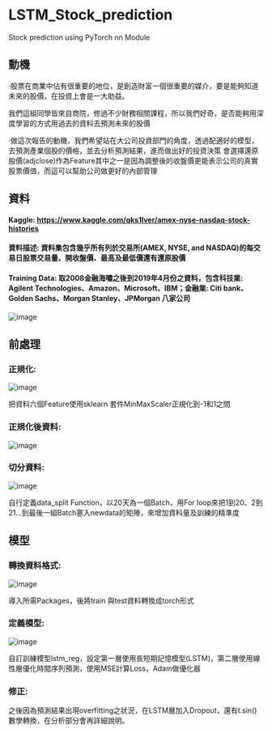 # LSTM_Stock_prediction
Stock prediction using PyTorch nn Module 

## 動機

·股票在商業中佔有很重要的地位，是創造財富一個很重要的媒介，要是能夠知道未來的股價，在投資上會是一大助益。

我們這組同學皆來自商院，修過不少財務相關課程，所以我們好奇，是否能夠用深度學習的方式用過去的資料去預測未來的股價

·做這次報告的動機，我們希望站在大公司投資部門的角度，透過配適好的模型，去預測產業個股的價格，並去分析預測結果，進而做出好的投資決策
會選擇還原股價(adjclose)作為Feature其中之一是因為調整後的收盤價更能表示公司的真實股票價值，而這可以幫助公司做更好的內部管理

## 資料

#### Kaggle: https://www.kaggle.com/qks1lver/amex-nyse-nasdaq-stock-histories

#### 資料描述: 資料集包含幾乎所有列於交易所(AMEX, NYSE, and NASDAQ)的每交易日股票交易量、開收盤價、最高及最低價還有還原股價

#### Training Data: 取2008金融海嘯之後到2019年4月份之資料，包含科技業: Agilent Technologies、Amazon、Microsoft、IBM；金融業: Citi bank、Golden Sachs、Morgan Stanley、JPMorgan 八家公司
![image](https://i.imgur.com/LPpb3J9.png)
     
## 前處理

### 正規化:

 ![image](https://i.imgur.com/wEPIwco.png)
 
把資料六個Feature使用sklearn 套件MinMaxScaler正規化到-1和1之間

### 正規化後資料:

 ![image](https://i.imgur.com/h95lI9N.png)
 
### 切分資料:

 ![image](https://i.imgur.com/gWljT1F.png)
 
自行定義data_split Function，以20天為一個Batch，用For loop來把1到20、2到21…到最後一組Batch塞入newdata的矩陣，來增加資料量及訓練的精準度

## 模型

### 轉換資料格式: 

![image](https://i.imgur.com/PcygCb1.png)

導入所需Packages，後將train 與test資料轉換成torch形式

### 定義模型: 

![image](https://i.imgur.com/whgFnx1.png)

自訂訓練模型lstm_reg，設定第一層使用長短期記憶模型(LSTM)，第二層使用線性層優化時間序列預測，使用MSE計算Loss，Adam做優化器

### 修正: 
之後因為預測結果出現overfitting之狀況，在LSTM層加入Dropout，還有t.sin()數學轉換，在分析部分會再詳細說明。
